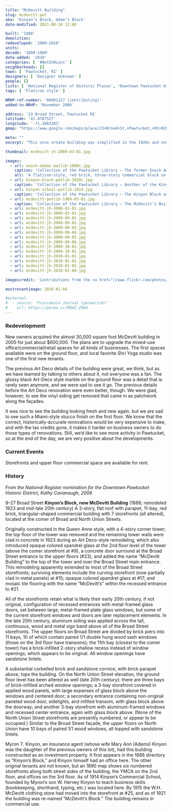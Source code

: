 ```yaml
---
title: "McDevitt Building"
slug: mcdevitt-pwt
aka: 'Kinyon’s Block, Adam’s Block'
date-modified: 2021-08-24 12:00

built: '1888'
demolition:
redeveloped: '2009–2010'
units:
decade: '1880-1889'
date-added: '2010'
categories: [ '#NotInRuins' ]
neighborhoods: []
town: [ 'Pawtucket, RI' ]
designers: [ 'Designer Unknown' ]
people: []
lists: [ 'National Register of Historic Places', 'Downtown Pawtucket Historic District' ]
tags: [ 'Flatiron style' ]

NRHP-ref-number: '06001227 (contributing)'
added-to-NRHP: 'November 2006'

address: '23 Broad Street, Pawtucket RI'
latitude: '41.8787527'
longitude: '-71.3863283'
gmap: "https://www.google.com/maps/place/23+Broad+St,+Pawtucket,+RI+02860/@41.8787527,-71.3863283,17z/data=!4m13!1m7!3m6!1s0x89e4435397905401:0x9ee2ccff487eab68!2s23+Broad+St,+Pawtucket,+RI+02860!3b1!8m2!3d41.8788205!4d-71.3862113!3m4!1s0x89e4435397905401:0x9ee2ccff487eab68!8m2!3d41.8788205!4d-71.3862113"

meta: ""
excerpt: "This once ornate building was simplified in the 1920s and once again in the 2000s but has always been commercial space"

thumbnail: mcdevitt-jh-2009-03-01.jpg

images:
  - url: enoch-adams-pwtlib-1880c.jpg
    caption: 'Collection of the Pawtucket Library — The former Enoch Adams house that stood on the same flatiron parcel pre 1888'
    alt: 'A flatiron-style, red brick, three-story commercial block on a triangular parcel coming to a rounded point at the corner of Broad Street, Main Street, and North Unions Streets.'
  - url: kinyon-block-pwtlib-1920c.jpg
    caption: 'Collection of the Pawtucket Library — Another of the Kinyon Block with signs including “Young Men’s Christian Association”; Signs and Show Cards; “Dr. L.A. Wilbur, Dentist; Gobeille’s Millinery; C.W. Clough; and Misfit Clothing Parlors. Circa 1900–1910 as by 1915, McDevitt’s occupied the first floor.'
  - url: kinyon-school-pwtlib-1914.jpg
    caption: 'Collection of the Pawtucket Library — The Kinyon Block as it appeared in 1914, with corner clearstory and cone-shaped tower'
  - url: mcdevitt-pwtlib-1989-05-01.jpg
    caption: 'Collection of the Pawtucket Library — The McDevitt’s Building as it appeared in 1989, showing signs of wear and under-utilization'
  - url: mcdevitt-jh-2006-02-01.jpg
  - url: mcdevitt-jh-2009-03-01.jpg
  - url: mcdevitt-jh-2009-09-01.jpg
  - url: mcdevitt-jh-2009-09-02.jpg
  - url: mcdevitt-jh-2009-09-03.jpg
  - url: mcdevitt-jh-2009-09-04.jpg
  - url: mcdevitt-jh-2009-09-05.jpg
  - url: mcdevitt-jh-2009-09-06.jpg
  - url: mcdevitt-jh-2009-10-01.jpg
  - url: mcdevitt-jh-2009-10-02.jpg
  - url: mcdevitt-jh-2010-01-01.jpg
  - url: mcdevitt-jh-2010-01-02.jpg
  - url: mcdevitt-jh-2010-01-03.jpg
  - url: mcdevitt-jh-2010-01-04.jpg

imagescredit: 'Contributions from the <a href="//www.flickr.com/photos/pawtucketlibrary/albums/72157673016057110" target="_blank">Pawtucket Library collection on Flickr</a>'

mostrecentimage: 2010-01-04

#external:
#  - source: 'Providence Journal (permalink)'
#    url: https://perma.cc/MQ4Z-Z9K4
---
```


### Redevelopment

New owners acquired the almost 30,000 square foot McDevitt building in 2005 for just about $600,000. The plans are to upgrade the mixed-use office/commercial/retail spaces for all kinds of businesses. The first spaces available were on the ground floor, and local favorite Shri Yoga studio was one of the first new tenants.

The previous Art Deco details of the building were great, we think, but as we have learned by talking to others about it, not everyone was a fan. The glossy black Art-Deco style marble on the ground floor was a detail that is rarely seen anymore, and we were sad to see it go. The previous details before the Art Deco renovation were even better, though. We were glad, however, to see the vinyl siding get removed that came in as patchwork along the façades. 

It was nice to see the building looking fresh and new again, but we are sad to see such a Miami-style stucco finish on the first floor. We know that the correct, historically-accurate renovations would be very expensive to make, and with the tax credits gone, it makes it harder on business owners to do those types of renovations. Still, we’d like to see more activity in Pawtucket, so at the end of the day, we are very positive about the developments.


### Current Events

Storefronts and upper floor commercial space are available for rent. 


### History

_From the National Register nomination for the Downtown Pawtucket Historic District, Kathy Cavanaugh, 2006_

9–27 Broad Street **Kinyon’s Block, now McDevitt Building** (1888; remodeled 1923 and mid-late 20th century)
A 3-story, flat roof with parapet, 11-bay, red brick, triangular-shaped commercial building with 7 storefronts (all altered), located at the comer of Broad and North Union Streets. 

Originally constructed in the Queen Anne style, with a 4-story corner tower; the top floor of the tower was removed and the remaining tower walls were clad in concrete in 1923 during an Art Deco-style remodeling, which also introduced opaque colored spandrel glass at the 2nd floor level of the tower (above the comer storefront at #9), a concrete door surround at the Broad Street entrance to the upper floors (#23), and added the name “McDevitt Building” to the top of the tower and over the Broad Street main entrance. This remodeling apparently extended to most of the Broad Street storefronts; surviving elements include the curving storefront (now partially clad in metal panels) at #15; opaque colored spandrel glass at #17; and mosaic tile flooring with the name “McDevitt’s” within the recessed entrance to #21.

All of the storefronts retain what is likely their early 20th century, if not original, configuration of recessed entrances with metal-framed glass doors, set between large, metal-framed plate glass windows, but some of the current storefront windows and doors are later replacement elements. In the late 20th century, aluminum siding was applied across the tall, continuous, wood and metal sign band above all of the Broad Street storefronts. The upper floors on Broad Street are divided by brick piers into 11 bays, 10 of which contain paired 1/1 double hung wood sash windows (those on the 3rd floor have transoms); the 11th bay (closest to the comer tower) has a brick-infilled 2-story shallow recess instead of window openings, which appears to be original. All window openings have sandstone lintels. 

A substantial corbelled brick and sandstone cornice, with brick parapet above, tops the building. On the North Union Street elevation, the ground floor level has been altered as well (late 20th century): there are three bays of brick-infilled arched window openings; a 3-bay storefront covered in applied wood panels, with large expanses of glass block above the windows and centered door; a secondary entrance containing non-original paneled wood door, sidelights, and infilled transom, with glass block above the doorway; and another 3-bay storefront with aluminum-framed windows and recessed center entrance, again with glass block above. (None of the North Union Street storefronts are presently numbered, or appear to be occupied.) Similar to the Broad Street façade, the upper floors on North Union have 10 bays of paired 1/1 wood windows, all topped with sandstone lintels. 

Myron T. Kinyon, an insurance agent (whose wife Mary Ann (Adams) Kinyon was the daughter of the previous owners of this lot), had this building constructed as an investment property. It first appears in the 1888 directory as “Kinyon’s Block,” and Kinyon himself had an office here. The other original tenants are not known, but an 1890 map shows six numbered storefronts along both street sides of the building, the YMCA on the 2nd floor, and offices on the 3rd floor. As of 1914 Kinyon’s Commercial School, founded by Myron’s son W. Hervey Kinyon to teach business skills (bookkeeping, shorthand, typing, etc.) was located here. By 1915 the W.H. McDevitt clothing store had moved into the storefront at #25, and as of 1921 the building was re-named “McDevitt’s Block.” The building remains in commercial use.
